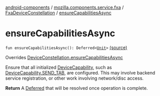 [android-components](../../index.md) / [mozilla.components.service.fxa](../index.md) / [FxaDeviceConstellation](index.md) / [ensureCapabilitiesAsync](./ensure-capabilities-async.md)

# ensureCapabilitiesAsync

`fun ensureCapabilitiesAsync(): Deferred<`[`Unit`](https://kotlinlang.org/api/latest/jvm/stdlib/kotlin/-unit/index.html)`>` [(source)](https://github.com/mozilla-mobile/android-components/blob/master/components/service/firefox-accounts/src/main/java/mozilla/components/service/fxa/FxaDeviceConstellation.kt#L62)

Overrides [DeviceConstellation.ensureCapabilitiesAsync](../../mozilla.components.concept.sync/-device-constellation/ensure-capabilities-async.md)

Ensure that all initialized [DeviceCapability](../../mozilla.components.concept.sync/-device-capability/index.md), such as [DeviceCapability.SEND_TAB](../../mozilla.components.concept.sync/-device-capability/-s-e-n-d_-t-a-b.md), are configured.
This may involve backend service registration, or other work involving network/disc access.

**Return**
A [Deferred](#) that will be resolved once operation is complete.

